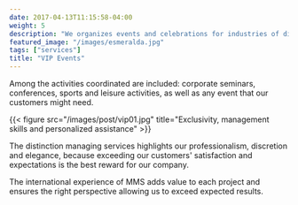 ```yaml
---
date: 2017-04-13T11:15:58-04:00
weight: 5
description: "We organizes events and celebrations for industries of different sectors operating in several countries."
featured_image: "/images/esmeralda.jpg"
tags: ["services"]
title: "VIP Events"
---
```


Among the activities coordinated are included: corporate seminars, conferences, sports and leisure activities, as well as any event that our customers might need.

{{< figure src="/images/post/vip01.jpg" title="Exclusivity, management skills and personalized assistance" >}}

The distinction managing services highlights our professionalism, discretion and elegance, because exceeding our customers' satisfaction and expectations is the best reward for our company.

The international experience of MMS adds value to each project and ensures the right perspective allowing us to
exceed expected results.

